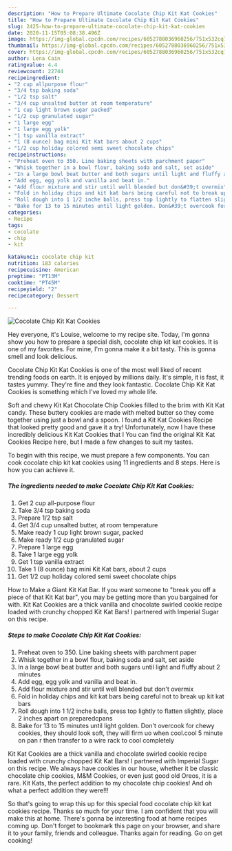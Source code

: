 ```yaml
---
description: "How to Prepare Ultimate Cocolate Chip Kit Kat Cookies"
title: "How to Prepare Ultimate Cocolate Chip Kit Kat Cookies"
slug: 2425-how-to-prepare-ultimate-cocolate-chip-kit-kat-cookies
date: 2020-11-15T05:08:38.496Z
image: https://img-global.cpcdn.com/recipes/6052788036960256/751x532cq70/cocolate-chip-kit-kat-cookies-recipe-main-photo.jpg
thumbnail: https://img-global.cpcdn.com/recipes/6052788036960256/751x532cq70/cocolate-chip-kit-kat-cookies-recipe-main-photo.jpg
cover: https://img-global.cpcdn.com/recipes/6052788036960256/751x532cq70/cocolate-chip-kit-kat-cookies-recipe-main-photo.jpg
author: Lena Cain
ratingvalue: 4.4
reviewcount: 22744
recipeingredient:
- "2 cup allpurpose flour"
- "3/4 tsp baking soda"
- "1/2 tsp salt"
- "3/4 cup unsalted butter at room temperature"
- "1 cup light brown sugar packed"
- "1/2 cup granulated sugar"
- "1 large egg"
- "1 large egg yolk"
- "1 tsp vanilla extract"
- "1 (8 ounce) bag mini Kit Kat bars about 2 cups"
- "1/2 cup holiday colored semi sweet chocolate chips"
recipeinstructions:
- "Preheat oven to 350. Line baking sheets with parchment paper"
- "Whisk together in a bowl flour, baking soda and salt, set aside"
- "In a large bowl beat butter and both sugars until light and fluffy about 2 minutes"
- "Add egg, egg yolk and vanilla and beat in."
- "Add flour mixture and stir until well blended but don&#39;t overmix"
- "Fold in holiday chips and kit kat bars being careful not to break up kit kat bars"
- "Roll dough into 1 1/2 inche balls, press top lightly to flatten slightly, place 2 inches apart on preparedcpans"
- "Bake for 13 to 15 minutes until light golden. Don&#39;t overcook for chewy cookies, they should look soft, they will firm uo when cool.cool 5 minute on pan r then transfer to a wire rack to cool completely"
categories:
- Recipe
tags:
- cocolate
- chip
- kit

katakunci: cocolate chip kit 
nutrition: 183 calories
recipecuisine: American
preptime: "PT13M"
cooktime: "PT45M"
recipeyield: "2"
recipecategory: Dessert

---
```



![Cocolate Chip Kit Kat Cookies](https://img-global.cpcdn.com/recipes/6052788036960256/751x532cq70/cocolate-chip-kit-kat-cookies-recipe-main-photo.jpg)

Hey everyone, it's Louise, welcome to my recipe site. Today, I'm gonna show you how to prepare a special dish, cocolate chip kit kat cookies. It is one of my favorites. For mine, I'm gonna make it a bit tasty. This is gonna smell and look delicious.

Cocolate Chip Kit Kat Cookies is one of the most well liked of recent trending foods on earth. It is enjoyed by millions daily. It's simple, it is fast, it tastes yummy. They're fine and they look fantastic. Cocolate Chip Kit Kat Cookies is something which I've loved my whole life.

Soft and chewy Kit Kat Chocolate Chip Cookies filled to the brim with Kit Kat candy. These buttery cookies are made with melted butter so they come together using just a bowl and a spoon. I found a Kit Kat Cookies Recipe that looked pretty good and gave it a try! Unfortunately, now I have these incredibly delicious Kit Kat Cookies that I You can find the original Kit Kat Cookies Recipe here, but I made a few changes to suit my tastes.


To begin with this recipe, we must prepare a few components. You can cook cocolate chip kit kat cookies using 11 ingredients and 8 steps. Here is how you can achieve it.

<!--inarticleads1-->

##### The ingredients needed to make Cocolate Chip Kit Kat Cookies:

1. Get 2 cup all-purpose flour
1. Take 3/4 tsp baking soda
1. Prepare 1/2 tsp salt
1. Get 3/4 cup unsalted butter, at room temperature
1. Make ready 1 cup light brown sugar, packed
1. Make ready 1/2 cup granulated sugar
1. Prepare 1 large egg
1. Take 1 large egg yolk
1. Get 1 tsp vanilla extract
1. Take 1 (8 ounce) bag mini Kit Kat bars, about 2 cups
1. Get 1/2 cup holiday colored semi sweet chocolate chips


How to Make a Giant Kit Kat Bar. If you want someone to &#34;break you off a piece of that Kit Kat bar&#34;, you may be getting more than you bargained for with. Kit Kat Cookies are a thick vanilla and chocolate swirled cookie recipe loaded with crunchy chopped Kit Kat Bars! I partnered with Imperial Sugar on this recipe. 

<!--inarticleads2-->

##### Steps to make Cocolate Chip Kit Kat Cookies:

1. Preheat oven to 350. Line baking sheets with parchment paper
1. Whisk together in a bowl flour, baking soda and salt, set aside
1. In a large bowl beat butter and both sugars until light and fluffy about 2 minutes
1. Add egg, egg yolk and vanilla and beat in.
1. Add flour mixture and stir until well blended but don&#39;t overmix
1. Fold in holiday chips and kit kat bars being careful not to break up kit kat bars
1. Roll dough into 1 1/2 inche balls, press top lightly to flatten slightly, place 2 inches apart on preparedcpans
1. Bake for 13 to 15 minutes until light golden. Don&#39;t overcook for chewy cookies, they should look soft, they will firm uo when cool.cool 5 minute on pan r then transfer to a wire rack to cool completely


Kit Kat Cookies are a thick vanilla and chocolate swirled cookie recipe loaded with crunchy chopped Kit Kat Bars! I partnered with Imperial Sugar on this recipe. We always have cookies in our house, whether it be classic chocolate chip cookies, M&amp;M Cookies, or even just good old Oreos, it is a rare. Kit Kats, the perfect addition to my chocolate chip cookies! And oh what a perfect addition they were!!! 

So that's going to wrap this up for this special food cocolate chip kit kat cookies recipe. Thanks so much for your time. I am confident that you will make this at home. There's gonna be interesting food at home recipes coming up. Don't forget to bookmark this page on your browser, and share it to your family, friends and colleague. Thanks again for reading. Go on get cooking!
